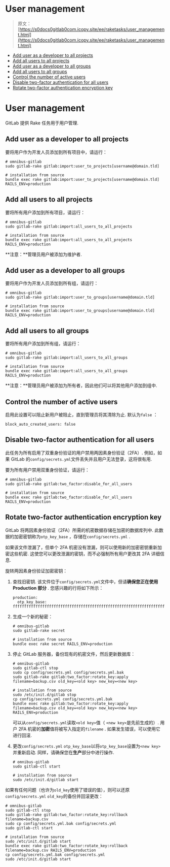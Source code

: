 # User management

> 原文：[https://s0docs0gitlab0com.icopy.site/ee/raketasks/user_management.html](https://s0docs0gitlab0com.icopy.site/ee/raketasks/user_management.html)

*   [Add user as a developer to all projects](#add-user-as-a-developer-to-all-projects)
*   [Add all users to all projects](#add-all-users-to-all-projects)
*   [Add user as a developer to all groups](#add-user-as-a-developer-to-all-groups)
*   [Add all users to all groups](#add-all-users-to-all-groups)
*   [Control the number of active users](#control-the-number-of-active-users)
*   [Disable two-factor authentication for all users](#disable-two-factor-authentication-for-all-users)
*   [Rotate two-factor authentication encryption key](#rotate-two-factor-authentication-encryption-key)

# User management[](#user-management-core-only "Permalink")

GitLab 提供 Rake 任务用于用户管理.

## Add user as a developer to all projects[](#add-user-as-a-developer-to-all-projects "Permalink")

要将用户作为开发人员添加到所有项目中，请运行：

```
# omnibus-gitlab
sudo gitlab-rake gitlab:import:user_to_projects[username@domain.tld]

# installation from source
bundle exec rake gitlab:import:user_to_projects[username@domain.tld] RAILS_ENV=production 
```

## Add all users to all projects[](#add-all-users-to-all-projects "Permalink")

要将所有用户添加到所有项目，请运行：

```
# omnibus-gitlab
sudo gitlab-rake gitlab:import:all_users_to_all_projects

# installation from source
bundle exec rake gitlab:import:all_users_to_all_projects RAILS_ENV=production 
```

**注意：**管理员用户被添加为维护者.

## Add user as a developer to all groups[](#add-user-as-a-developer-to-all-groups "Permalink")

要将用户作为开发人员添加到所有组，请运行：

```
# omnibus-gitlab
sudo gitlab-rake gitlab:import:user_to_groups[username@domain.tld]

# installation from source
bundle exec rake gitlab:import:user_to_groups[username@domain.tld] RAILS_ENV=production 
```

## Add all users to all groups[](#add-all-users-to-all-groups "Permalink")

要将所有用户添加到所有组，请运行：

```
# omnibus-gitlab
sudo gitlab-rake gitlab:import:all_users_to_all_groups

# installation from source
bundle exec rake gitlab:import:all_users_to_all_groups RAILS_ENV=production 
```

**注意：**管理员用户被添加为所有者，因此他们可以将其他用户添加到组中.

## Control the number of active users[](#control-the-number-of-active-users "Permalink")

启用此设置可以阻止新用户被阻止，直到管理员将其清除为止. 默认为`false` ：

```
block_auto_created_users: false 
```

## Disable two-factor authentication for all users[](#disable-two-factor-authentication-for-all-users "Permalink")

此任务为所有启用了双重身份验证的用户禁用两因素身份验证（2FA）. 例如，如果 GitLab 的`config/secrets.yml`文件丢失并且用户无法登录，这将很有用.

要为所有用户禁用双重身份验证，请运行：

```
# omnibus-gitlab
sudo gitlab-rake gitlab:two_factor:disable_for_all_users

# installation from source
bundle exec rake gitlab:two_factor:disable_for_all_users RAILS_ENV=production 
```

## Rotate two-factor authentication encryption key[](#rotate-two-factor-authentication-encryption-key "Permalink")

GitLab 将两因素身份验证（2FA）所需的机密数据存储在加密的数据库列中. 此数据的加密密钥称为`otp_key_base` ，存储在`config/secrets.yml` .

如果该文件泄漏了，但单个 2FA 机密没有泄漏，则可以使用新的加密密钥重新加密这些机密. 这使您可以更改泄漏的密钥，而不必强制所有用户更改其 2FA 详细信息.

旋转两因素身份验证加密密钥：

1.  查找旧密钥. 该文件位于`config/secrets.yml`文件中，但请**确保您正在使用 Production 部分** . 您感兴趣的行将如下所示：

    ```
    production:
      otp_key_base: ffffffffffffffffffffffffffffffffffffffffffffffffffffffffffffffffffffffffffffffffffffffffffffffffffffffffffffffffffffffffffffffff 
    ```

2.  生成一个新的秘密：

    ```
    # omnibus-gitlab
    sudo gitlab-rake secret

    # installation from source
    bundle exec rake secret RAILS_ENV=production 
    ```

3.  停止 GitLab 服务器，备份现有的机密文件，然后更新数据库：

    ```
    # omnibus-gitlab
    sudo gitlab-ctl stop
    sudo cp config/secrets.yml config/secrets.yml.bak
    sudo gitlab-rake gitlab:two_factor:rotate_key:apply filename=backup.csv old_key=<old key> new_key=<new key>

    # installation from source
    sudo /etc/init.d/gitlab stop
    cp config/secrets.yml config/secrets.yml.bak
    bundle exec rake gitlab:two_factor:rotate_key:apply filename=backup.csv old_key=<old key> new_key=<new key> RAILS_ENV=production 
    ```

    可以从`config/secrets.yml`读取`<old key>`值（ `<new key>`是先前生成的）. 用户 2FA 机密的**加密**值将被写入指定的`filename` . 如果发生错误，可以使用它进行回滚.

4.  更改`config/secrets.yml` `otp_key_base`以将`otp_key_base`设置为`<new key>`并重新启动. 同样，请确保您在**生产**部分中进行操作.

    ```
    # omnibus-gitlab
    sudo gitlab-ctl start

    # installation from source
    sudo /etc/init.d/gitlab start 
    ```

如果有任何问题（也许为`old_key`使用了错误的值），则可以还原`config/secrets.yml` `old_key`的备份并回滚更改：

```
# omnibus-gitlab
sudo gitlab-ctl stop
sudo gitlab-rake gitlab:two_factor:rotate_key:rollback filename=backup.csv
sudo cp config/secrets.yml.bak config/secrets.yml
sudo gitlab-ctl start

# installation from source
sudo /etc/init.d/gitlab start
bundle exec rake gitlab:two_factor:rotate_key:rollback filename=backup.csv RAILS_ENV=production
cp config/secrets.yml.bak config/secrets.yml
sudo /etc/init.d/gitlab start 
```